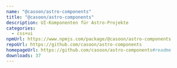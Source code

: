```yaml
---
name: "@casoon/astro-components"
title: "@casoon/astro-components"
description: UI-Komponenten für Astro-Projekte
categories:
  - css+ui
npmUrl: https://www.npmjs.com/package/@casoon/astro-components
repoUrl: https://github.com/casoon/astro-components
homepageUrl: https://github.com/casoon/astro-components#readme
downloads: 37
---
```

